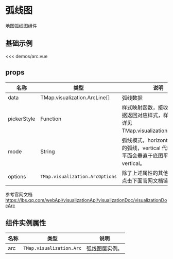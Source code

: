# 弧线图

地图弧线图组件


## 基础示例

<ArcDemo/>

<<< demos/arc.vue

## props

| 名称            | 类型                         | 说明                                                 |
| --------------- | ---------------------------- | ---------------------------------------------------- |
| data         | TMap.visualization.ArcLine[]                                      | 弧线数据          |
| pickerStyle     | Function | 样式映射函数，接收ArcLine数据返回对应样式，样式对象规范详见 TMap.visualization.ArcStyle。 | 
| mode | String                        | 弧线模式，horizontal 代表贴地的弧线，vertical 代表弧线所在平面会垂直于底图平面，默认为vertical。   |
| options   | `TMap.visualization.ArcOptions` |  除了上述属性的其他配置参数，点击下面官网文档链接查看             

参考官网文档 https://lbs.qq.com/webApi/visualizationApi/visualizationDoc/visualizationDocArc

## 组件实例属性

| 名称            | 类型                         | 说明                                                 |
| --------------- | ---------------------------- | ---------------------------------------------------- |
|    arc      | `TMap.visualization.Arc` | 弧线图层实例。                                   |